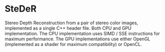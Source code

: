 # SteDeR
Stereo Depth Reconstruction from a pair of stereo color images,
implemented as a single C++ header file.
Both CPU and GPU implementation.
The CPU implementation uses SIMD / SSE instructions for maximum performance.
The GPU implementations use either OpenGL (implemented as a shader for maximum compatibility) or OpenCL.
